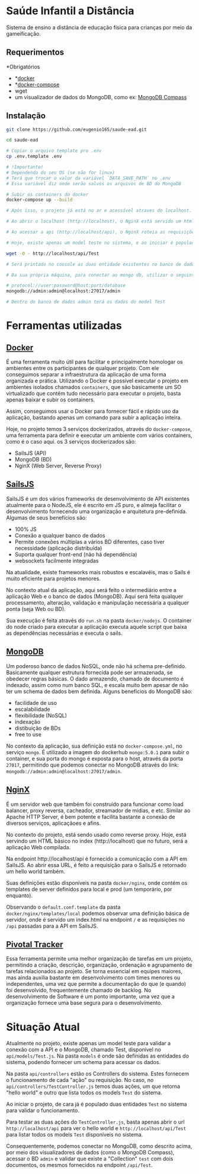 # Saúde Infantil a Distância
Sistema de ensino a distância de educação física para crianças por meio da gameificação.

## Requerimentos
*Obrigatórios

- *[docker](https://www.docker.com/get-started)
- *[docker-compose](https://docs.docker.com/compose/install/)
- wget
- um visualizador de dados do MongoDB, como ex: [MongoDB Compass](https://www.mongodb.com/products/compass)


## Instalação

```sh
git clone https://github.com/eugenio165/saude-ead.git

cd saude-ead

# Copiar o arquivo template pro .env
cp .env.template .env

# !Importante!
# Dependendo do seu OS (se não for linux)
# Terá que trocar o valor da variável `DATA_SAVE_PATH` no .env
# Essa variável diz onde serão salvos os arquivos de BD do MongoDB

# Subir os containers do docker
docker-compose up --build

# Após isso, o projeto já está no ar e acessível atraves do localhost.

# Ao abrir o localhost (http://localhost), o NginX está servido um html básico escrito hello world.

# Ao acessar a api (http://localhost/api), o NginX roteia as requisições para o SailJS, onde ele está na escuta.

# Hoje, existe apenas um model teste no sistema, e ao iniciar é populado com duas entradas testes. Para consultar-las, acessar https://localhost/api/Test

wget -O - http://localhost/api/Test

# Será printado no console as duas entidade existentes no banco de dados hoje.

# Da sua própria máquina, para conectar ao mongo db, utilizar o seguinte url em qualquer visualizador de dados do MongoDB

# protocol://user:password@host:port/database
mongodb://admin:admin@localhost:27017/admin

# Dentro do banco de dados admin terá os dados do model Test
```

# Ferramentas utilizadas

## [Docker]((https://www.docker.com/get-started))
É uma ferramenta muito útil para facilitar e principalmente homologar os ambientes entre os participantes de qualquer projeto. Com ele conseguimos separar a infraestrutura da aplicação de uma forma organizada e prática. Utilizando o Docker é possível executar o projeto em ambientes isolados chamados `containers`, que são basicamente um SO virtualizado que contém tudo necessário para executar o projeto, basta apenas baixar e subir os containers.

Assim, conseguimos usar o Docker para fornecer fácil e rápido uso da aplicação, bastando apenas um comando para subir a aplicação inteira.

Hoje, no projeto temos 3 serviços dockerizados, através do `docker-compose`, uma ferramenta para definir e executar um ambiente com vários containers, como é o caso aqui.
os 3 serviços dockerizados são:

 - SailsJS (API)
 - MongoDB (BD)
 - NginX (Web Server, Reverse Proxy)

## [SailsJS](https://sailsjs.com/)
SailsJS é um dos vários frameworks de desenvolvimento de API existentes atualmente para o NodeJS, ele é escrito em JS puro, e almeja facilitar o desenvolvimento fornecendo uma organização e arquitetura pre-definida.
Algumas de seus benefícios são:

- 100% JS
- Conexão a qualquer banco de dados
- Permite conexões múltiplas a vários BD diferentes, caso tiver necessidade (aplicação distribuída)
- Suporta qualquer front-end (não há dependência)
- websockets facilmente integradas

Na atualidade, existe frameworks mais robustos e escalavéis, mas o Sails é muito eficiente para projetos menores.

No contexto atual da aplicação, aqui será feito o intermediário entre a aplicação Web e o banco de dados (MongoDB). Aqui será feita qualquer processamento, alteração, validação e manipulação necessária a qualquer ponta (seja Web ou BD).

Sua execução é feita através do `run.sh` na pasta `docker/nodejs`. O container do node criado para executar a aplicação executa aquele script que baixa as dependências necessárias e executa o sails.

## [MongoDB](https://www.mongodb.com/)
Um poderoso banco de dados NoSQL, onde não há schema pre-definido. Basicamente qualquer estrutura fornecida pode ser armazenada, se obedecer regras básicas. O dado armazendo, chamado de documento é indexado, assim como num banco SQL, e escala muito bem apesar de não ter um schema de dados bem definida. Alguns benefícios do MongoDB são:

- facilidade de uso
- escalabilidade
- flexibilidade (NoSQL)
- indexação
- distibuição de BDs
- free to use


No contexto da aplicação, sua definição está no `docker-compose.yml`, no serviço `mongo`. É utilizado a imagem do dockerhub `mongo:5.0.1` para subir o container, e sua porta do mongo é exposta para o host, através da porta `27017`, permitindo que podemos conectar no MongoDB através do link: `mongodb://admin:admin@localhost:27017/admin`.
## [NginX](https://www.nginx.com/)
É um servidor web que também foi construído para funcionar como load balancer, proxy reversa, cacheador, streamador de mídias, e etc. Similar ao Apache HTTP Server, é bem potente e facilita bastante a conexão de diversos serviços, aplicaçãoes e afins.

No contexto do projeto, está sendo usado como reverse proxy. Hoje, está servindo um HTML básico no index (http://localhost) que no futuro, será a aplicação Web compilada.

Na endpoint http://localhost/api é fornecido a comunicação com a API em SailsJS. Ao abrir essa URL, é feito a requisição para o SailsJS e retornado um hello world também.

Suas definições estão disponíveis na pasta `docker/nginx`, onde contém os templates de server definidos para local e prod (um temporário, por enquanto).

Observando o `default.conf.template` da pasta `docker/nginx/templates/local` podemos observar uma definição básica de servidor, onde é servido um index.html na endpoint `/` e as requisições no `/api` passadas para a API em SailsJS.

## [Pivotal Tracker](https://www.pivotaltracker.com)
Essa ferramenta permite uma melhor organização de tarefas em um projeto, permitindo a criação, descrição, organização, ordenação e agrupamento de tarefas relacionados ao projeto. Se torna essencial em equipes maiores, mas ainda auxilia bastante em desenvolvimento com times menores ou independentes, uma vez que permite a documentação do que (e quando) foi desenvolvido, frequentemente chamado de backlog. No desenvolvimento de Software é um ponto importante, uma vez que a organização fornece uma base segura para o desenvolvimento.

# Situação Atual
Atualmente no projeto, existe apenas um model teste para validar a conexão com a API e o MongoDB, chamado Test, disponível no `api/models/Test.js`. Na pasta `models` é onde são definidas as entidades do sistema, podendo fornecer um schema para acessar os dados.

Na pasta `api/controllers` estão os Controllers do sistema. Estes fornecem o funcionamento de cada "ação" ou requisição. No caso, no `api/controllers/TestController.js` temos duas ações, um que retorna "hello world" e outro que lista todos os models `Test` do sistema. 

Ao iniciar o projeto, de cara já é populado duas entidades `Test` no sistema para validar o funcionamento.

Para testar as duas ações do `TestController.js`, basta apenas abrir o url `http://localhost/api` para ver o hello world e `http://localhost/api/Test` para listar todos os models `Test` disponíveis no sistema.

Consequentemente, podemos conectar no MongoDB, como descrito acima, por meio dos visualizadores de dados (como o MongoDB Compass), acessar o BD `admin` e validar que existe a "Collection" `test` com dois documentos, os mesmos fornecidos na endpoint `/api/Test`.